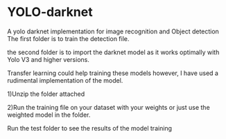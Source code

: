 # YOLO-darknet
A yolo darknet implementation for image recognition and Object detection
The first folder is to train the detection file.  

the second folder is to import the darknet model as it works optimally with Yolo V3 and higher versions.  

Transfer learning could help training these models however, I have used a rudimental implementation of the model.  


1)Unzip the folder attached  

2)Run the training file on your dataset with your weights or just use the weighted model in the folder.  

Run the test folder to see the results of the model training
